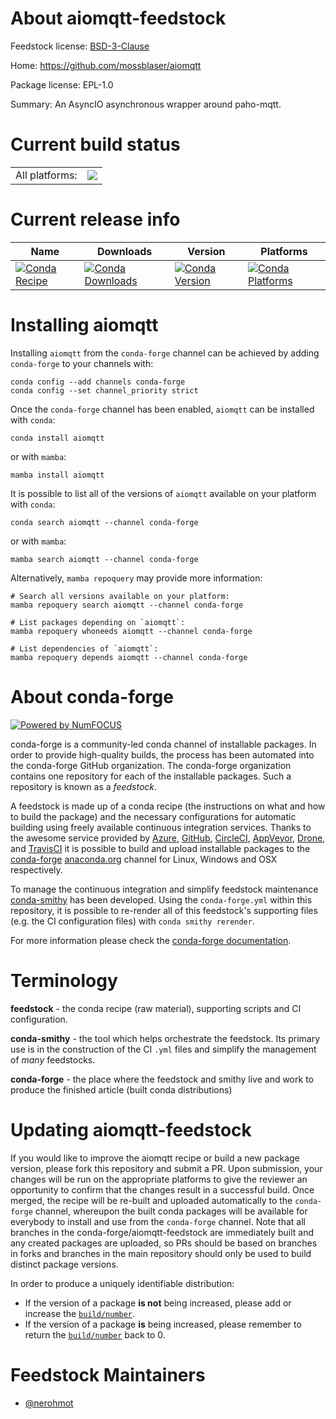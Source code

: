 About aiomqtt-feedstock
=======================

Feedstock license: [BSD-3-Clause](https://github.com/conda-forge/aiomqtt-feedstock/blob/main/LICENSE.txt)

Home: https://github.com/mossblaser/aiomqtt

Package license: EPL-1.0

Summary: An AsyncIO asynchronous wrapper around paho-mqtt.

Current build status
====================


<table><tr><td>All platforms:</td>
    <td>
      <a href="https://dev.azure.com/conda-forge/feedstock-builds/_build/latest?definitionId=10476&branchName=main">
        <img src="https://dev.azure.com/conda-forge/feedstock-builds/_apis/build/status/aiomqtt-feedstock?branchName=main">
      </a>
    </td>
  </tr>
</table>

Current release info
====================

| Name | Downloads | Version | Platforms |
| --- | --- | --- | --- |
| [![Conda Recipe](https://img.shields.io/badge/recipe-aiomqtt-green.svg)](https://anaconda.org/conda-forge/aiomqtt) | [![Conda Downloads](https://img.shields.io/conda/dn/conda-forge/aiomqtt.svg)](https://anaconda.org/conda-forge/aiomqtt) | [![Conda Version](https://img.shields.io/conda/vn/conda-forge/aiomqtt.svg)](https://anaconda.org/conda-forge/aiomqtt) | [![Conda Platforms](https://img.shields.io/conda/pn/conda-forge/aiomqtt.svg)](https://anaconda.org/conda-forge/aiomqtt) |

Installing aiomqtt
==================

Installing `aiomqtt` from the `conda-forge` channel can be achieved by adding `conda-forge` to your channels with:

```
conda config --add channels conda-forge
conda config --set channel_priority strict
```

Once the `conda-forge` channel has been enabled, `aiomqtt` can be installed with `conda`:

```
conda install aiomqtt
```

or with `mamba`:

```
mamba install aiomqtt
```

It is possible to list all of the versions of `aiomqtt` available on your platform with `conda`:

```
conda search aiomqtt --channel conda-forge
```

or with `mamba`:

```
mamba search aiomqtt --channel conda-forge
```

Alternatively, `mamba repoquery` may provide more information:

```
# Search all versions available on your platform:
mamba repoquery search aiomqtt --channel conda-forge

# List packages depending on `aiomqtt`:
mamba repoquery whoneeds aiomqtt --channel conda-forge

# List dependencies of `aiomqtt`:
mamba repoquery depends aiomqtt --channel conda-forge
```


About conda-forge
=================

[![Powered by
NumFOCUS](https://img.shields.io/badge/powered%20by-NumFOCUS-orange.svg?style=flat&colorA=E1523D&colorB=007D8A)](https://numfocus.org)

conda-forge is a community-led conda channel of installable packages.
In order to provide high-quality builds, the process has been automated into the
conda-forge GitHub organization. The conda-forge organization contains one repository
for each of the installable packages. Such a repository is known as a *feedstock*.

A feedstock is made up of a conda recipe (the instructions on what and how to build
the package) and the necessary configurations for automatic building using freely
available continuous integration services. Thanks to the awesome service provided by
[Azure](https://azure.microsoft.com/en-us/services/devops/), [GitHub](https://github.com/),
[CircleCI](https://circleci.com/), [AppVeyor](https://www.appveyor.com/),
[Drone](https://cloud.drone.io/welcome), and [TravisCI](https://travis-ci.com/)
it is possible to build and upload installable packages to the
[conda-forge](https://anaconda.org/conda-forge) [anaconda.org](https://anaconda.org/)
channel for Linux, Windows and OSX respectively.

To manage the continuous integration and simplify feedstock maintenance
[conda-smithy](https://github.com/conda-forge/conda-smithy) has been developed.
Using the ``conda-forge.yml`` within this repository, it is possible to re-render all of
this feedstock's supporting files (e.g. the CI configuration files) with ``conda smithy rerender``.

For more information please check the [conda-forge documentation](https://conda-forge.org/docs/).

Terminology
===========

**feedstock** - the conda recipe (raw material), supporting scripts and CI configuration.

**conda-smithy** - the tool which helps orchestrate the feedstock.
                   Its primary use is in the construction of the CI ``.yml`` files
                   and simplify the management of *many* feedstocks.

**conda-forge** - the place where the feedstock and smithy live and work to
                  produce the finished article (built conda distributions)


Updating aiomqtt-feedstock
==========================

If you would like to improve the aiomqtt recipe or build a new
package version, please fork this repository and submit a PR. Upon submission,
your changes will be run on the appropriate platforms to give the reviewer an
opportunity to confirm that the changes result in a successful build. Once
merged, the recipe will be re-built and uploaded automatically to the
`conda-forge` channel, whereupon the built conda packages will be available for
everybody to install and use from the `conda-forge` channel.
Note that all branches in the conda-forge/aiomqtt-feedstock are
immediately built and any created packages are uploaded, so PRs should be based
on branches in forks and branches in the main repository should only be used to
build distinct package versions.

In order to produce a uniquely identifiable distribution:
 * If the version of a package **is not** being increased, please add or increase
   the [``build/number``](https://docs.conda.io/projects/conda-build/en/latest/resources/define-metadata.html#build-number-and-string).
 * If the version of a package **is** being increased, please remember to return
   the [``build/number``](https://docs.conda.io/projects/conda-build/en/latest/resources/define-metadata.html#build-number-and-string)
   back to 0.

Feedstock Maintainers
=====================

* [@nerohmot](https://github.com/nerohmot/)

